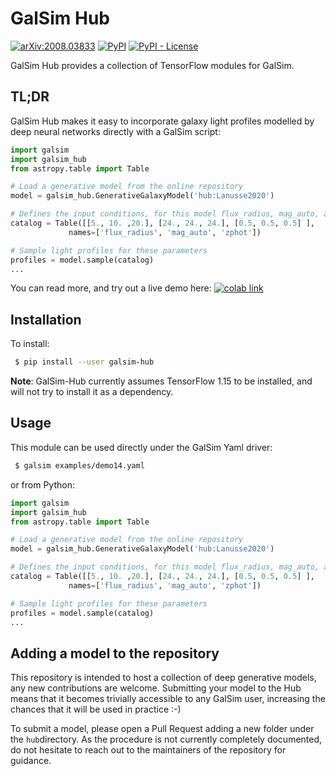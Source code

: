 # GalSim Hub

[![arXiv:2008.03833](https://img.shields.io/badge/astro--ph.IM-arXiv%3A2008.03833-B31B1B.svg)](https://arxiv.org/abs/2008.03833) [![PyPI](https://img.shields.io/pypi/v/galsim-hub)](https://pypi.org/project/galsim-hub/) [![PyPI - License](https://img.shields.io/pypi/l/galsim-hub)](https://github.com/McWilliamsCenter/galsim_hub/blob/master/LICENSE) 

GalSim Hub provides a collection of TensorFlow modules for GalSim.

## TL;DR

GalSim Hub makes it easy to incorporate galaxy light profiles modelled by deep neural networks directly with a GalSim script:

```py
import galsim
import galsim_hub
from astropy.table import Table

# Load a generative model from the online repository
model = galsim_hub.GenerativeGalaxyModel('hub:Lanusse2020')

# Defines the input conditions, for this model flux_radius, mag_auto, and redshift
catalog = Table([[5., 10. ,20.], [24., 24., 24.], [0.5, 0.5, 0.5] ],
             names=['flux_radius', 'mag_auto', 'zphot'])

# Sample light profiles for these parameters
profiles = model.sample(catalog)
...
```
You can read more, and try out a live demo here: [![colab link](https://colab.research.google.com/assets/colab-badge.svg)](https://colab.research.google.com/github/McWilliamsCenter/galsim_hub/blob/master/notebooks/GalsimHubDemo.ipynb)

## Installation

To install:
```sh
 $ pip install --user galsim-hub
```
**Note**: GalSim-Hub currently assumes TensorFlow 1.15 to be installed, and will not try to install it as a dependency.


## Usage

This module can be used directly under the GalSim Yaml driver:
```sh
 $ galsim examples/demo14.yaml
```
or from Python:
```py
import galsim
import galsim_hub
from astropy.table import Table

# Load a generative model from the online repository
model = galsim_hub.GenerativeGalaxyModel('hub:Lanusse2020')

# Defines the input conditions, for this model flux_radius, mag_auto, and redshift
catalog = Table([[5., 10. ,20.], [24., 24., 24.], [0.5, 0.5, 0.5] ],
             names=['flux_radius', 'mag_auto', 'zphot'])

# Sample light profiles for these parameters
profiles = model.sample(catalog)
...
```

## Adding a model to the repository

This repository is intended to host a collection of deep generative models, any new contributions are welcome.
Submitting your model to the Hub means that it becomes trivially accessible to any GalSim user, increasing the chances that it will be used in practice :-)

To submit a model, please open a Pull Request adding a new folder under the `hub`directory. As the procedure is not currently completely documented, do not hesitate to reach out to the maintainers of the repository for guidance.


